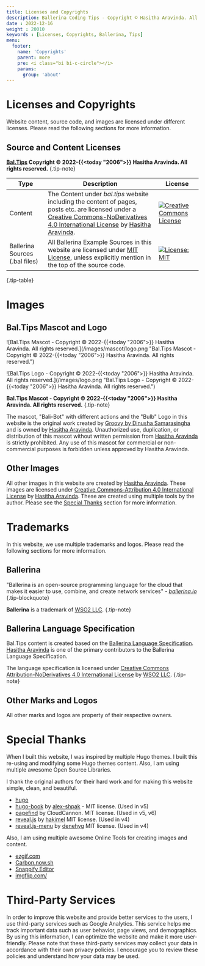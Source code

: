 ```yaml
---
title: Licenses and Copyrights
description: Ballerina Coding Tips - Copyright © Hasitha Aravinda. All rights reserved.
date : 2022-12-16
weight : 20010
keywords : [Licenses, Copyrights, Ballerina, Tips]
menu: 
  footer:
    name: 'Copyrights'
    parent: more
    pre: <i class="bi bi-c-circle"></i>
    params:
      group: 'about'
---
```


# Licenses and Copyrights

Website content, source code, and images are licensed under different licenses. Please read the following sections for more information.

## Source and Content Licenses

**[Bal.Tips](/ "title")  Copyright © 2022-{{<today "2006">}} Hasitha Aravinda. All rights reserved.**
{.tip-note}


| Type                           | Description                                                                                                                                                                                                                                                                          | License                                                                                                                            |
| ------------------------------ | ------------------------------------------------------------------------------------------------------------------------------------------------------------------------------------------------------------------------------------------------------------------------------------ | ---------------------------------------------------------------------------------------------------------------------------------- |
| Content                        | The Content under *bal.tips* website including the content of pages, posts etc. are licensed under a [Creative Commons-NoDerivatives 4.0 International License](http://creativecommons.org/licenses/by-nd/4.0/) by [Hasitha Aravinda](https://www.linkedin.com/in/hasithaaravinda/). | [![Creative Commons License](https://i.creativecommons.org/l/by-nd/4.0/88x31.png)](http://creativecommons.org/licenses/by-nd/4.0/) |
| Ballerina Sources (.bal files) | All Ballerina Example Sources in this website are licensed under [MIT License](https://opensource.org/licenses/MIT), unless explicitly mention in the top of the source code.                                                                                                        | [![License: MIT](https://img.shields.io/badge/License-MIT-yellow.svg)](https://opensource.org/licenses/MIT)                        |
{.tip-table}

# Images

## Bal.Tips Mascot and Logo

![Bal.Tips Mascot - Copyright © 2022-{{<today "2006">}} Hasitha Aravinda. All rights reserved.](/images/mascot/logo.png "Bal.Tips Mascot - Copyright © 2022-{{<today "2006">}} Hasitha Aravinda. All rights reserved.")

![Bal.Tips Logo - Copyright © 2022-{{<today "2006">}} Hasitha Aravinda. All rights reserved.](/images/logo.png "Bal.Tips Logo - Copyright © 2022-{{<today "2006">}} Hasitha Aravinda. All rights reserved.")

**Bal.Tips Mascot - Copyright © 2022-{{<today "2006">}} Hasitha Aravinda. All rights reserved.**
{.tip-note}


The mascot, "Bali-Bot" with different actions and the "Bulb" Logo in this website is the original work created by
 [Groovy by Dinusha Samarasingha](https://www.linkedin.com/in/dinusha-samarasingha-81723347/) and
  is owned by [Hasitha Aravinda](https://www.linkedin.com/in/hasithaaravinda/).
   Unauthorized use, duplication, or distribution of this mascot without written permission from
    [Hasitha Aravinda](https://www.linkedin.com/in/hasithaaravinda/) is strictly prohibited.
     Any use of this mascot for commercial or non-commercial purposes is forbidden unless approved by Hasitha Aravinda.


## Other Images

All other images in this website are created by [Hasitha Aravinda](https://www.linkedin.com/in/hasithaaravinda/).
 These images are licensed under [Creative Commons-Attribution 4.0 International License](https://creativecommons.org/licenses/by/4.0/) by
  [Hasitha Aravinda](https://www.linkedin.com/in/hasithaaravinda/). These are created using multiple tools by the author.
   Please see the [Special Thanks](#special-thanks) section for more information.



# Trademarks

In this website, we use multiple trademarks and logos. Please read the following sections for more information.

## Ballerina

"Ballerina is an open-source programming language for the cloud that makes it easier to use, combine, and create network services"
<cite> - <a href="https://ballerina.io" target="_blank">ballerina.io</a></cite>
{.tip-blockquote}

**Ballerina** is a trademark of [WSO2 LLC](https://wso2.com).
{.tip-note}

## Ballerina Language Specification

Bal.Tips content is created based on the [Ballerina Language Specification](https://ballerina.io/spec/lang/master/). 
 [Hasitha Aravinda](https://www.linkedin.com/in/hasithaaravinda/) is one of the primary contributors to the Ballerina Language Specification.


The language specification is licensed under [Creative Commons Attribution-NoDerivatives 4.0 International License](http://creativecommons.org/licenses/by-nd/4.0/) by [WSO2 LLC](https://wso2.com).
{.tip-note}

## Other Marks and Logos

All other marks and logos are property of their respective owners.

# Special Thanks

When I built this website, I was inspired by multiple Hugo themes. I built this re-using and modifying some Hugo themes content. Also, I am using multiple awesome Open Source Libraries.

I thank the original authors for their hard work and for making this website simple, clean, and beautiful.

- [hugo](https://gohugo.io/)
- [hugo-book](https://github.com/alex-shpak/hugo-book) by [alex-shpak](https://github.com/alex-shpak) - MIT license. (Used in v5)
- [pagefind](https://pagefind.app/) by CloudCannon. MIT license. (Used in v5, v6)
- [reveal.js](https://github.com/hakimel/reveal.js/) by [hakimel](https://github.com/hakimel) MIT license. (Used in v4)
- [reveal.js-menu](https://github.com/denehyg/reveal.js-menu/) by [denehyg](https://github.com/denehyg) MIT license. (Used in v4)

Also, I am using multiple awesome Online Tools for creating images and content.

- [ezgif.com](https://ezgif.com/)
- [Carbon.now.sh](https://carbon.now.sh/)
- [Snappify Editor](https://snappify.com/editor)
- [imgflip.com/](https://imgflip.com/)

# Third-Party Services

In order to improve this website and provide better services to the users,
 I use third-party services such as Google Analytics. This service helps me track important data such as user behavior,
  page views, and demographics. By using this information, I can optimize the website and make it more user-friendly.
   Please note that these third-party services may collect your data in accordance with their own privacy policies.
    I encourage you to review these policies and understand how your data may be used.